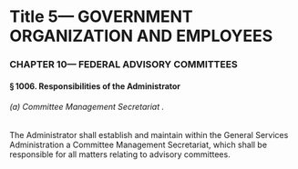 
# Title 5— GOVERNMENT ORGANIZATION AND EMPLOYEES
### CHAPTER 10— FEDERAL ADVISORY COMMITTEES
#### § 1006. Responsibilities of the Administrator
###### (a) Committee Management Secretariat .

The Administrator shall establish and maintain within the General Services Administration a Committee Management Secretariat, which shall be responsible for all matters relating to advisory committees.
